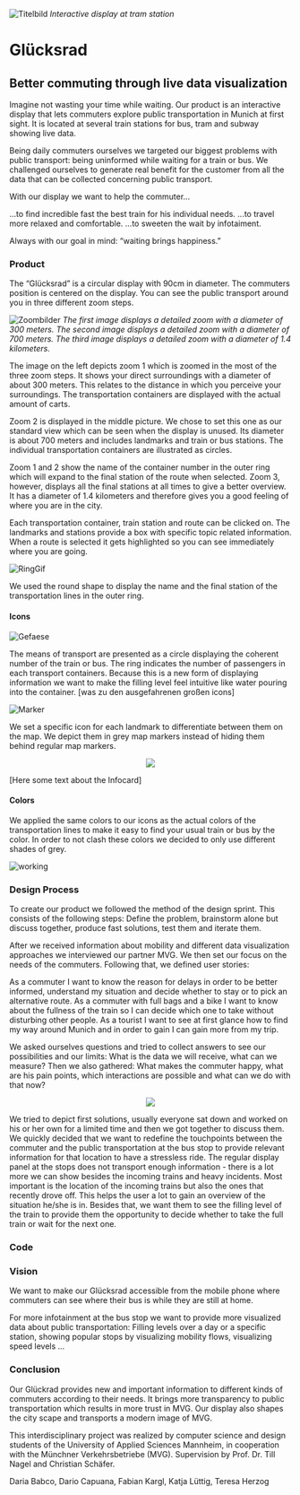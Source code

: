 ![Titelbild](./Images/headerPicture.png)
*Interactive display at tram station*

# Glücksrad
## Better commuting through live data visualization

Imagine not wasting your time while waiting. Our product is an interactive display that lets commuters explore public transportation in Munich at first sight. It is located at several train stations for bus, tram and subway showing live data. 

Being daily commuters ourselves we targeted our biggest problems with public transport: being uninformed while waiting for a train or bus. We challenged ourselves to generate real benefit for the customer from all the data that can be collected concerning public transport.

With our display we want to help the commuter...

...to find incredible fast the best train for his individual needs.
...to travel more relaxed and comfortable.
...to sweeten the wait by infotaiment.

Always with our goal in mind: “waiting brings happiness.”
 
### Product
The “Glücksrad”  is a circular display with 90cm in diameter. The commuters position is centered on the display. You can see the public transport around you in three different zoom steps. 

![Zoombilder](./Images/allzooms.png)
*The first image displays a detailed zoom with a diameter of 300 meters. 
The second image displays a detailed zoom with a diameter of 700 meters. 
The third image displays a detailed zoom with a diameter of 1.4 kilometers.*


The image on the left depicts zoom 1 which is zoomed in the most of the three zoom steps. It shows your direct surroundings with a diameter of about 300 meters. This relates to the distance in which you perceive your surroundings. The transportation containers are displayed with the actual amount of carts.

Zoom 2 is displayed in the middle picture. We chose to set this one as our standard view which can be seen when the display is unused. Its diameter is about 700 meters and includes landmarks and train or bus stations. The individual transportation containers are illustrated as circles.

Zoom 1 and 2 show the name of the container number in the outer ring which will expand to the final station of the route when selected. Zoom 3, however, displays all the final stations at all times to give a better overview. It has a diameter of 1.4 kilometers and therefore gives you a good feeling of where you are in the city.

Each transportation container, train station and route can be clicked on. The landmarks and stations provide a box with specific topic related information. When a route is selected it gets highlighted so you can see immediately where you are going.

![RingGif](./Images/ring.gif)

We used the round shape to display the name and the final station of the transportation lines in the outer ring.
 
#### Icons
![Gefaese](./Images/gefaese.png)

The means of transport are presented as a circle displaying the coherent number of the train or bus. The ring indicates the number of passengers in each transport containers. Because this is a new form of displaying information we want to make the filling level feel intuitive like water pouring into the container. [was zu den ausgefahrenen großen icons]

![Marker](./Images/markers.png)

We set a specific icon for each landmark to differentiate between them on the map. We depict them in grey map markers instead of hiding them behind regular map markers.


<p align="center">
  <img src="./Images/infocard.png">
</p>


[Here some text about the Infocard]
 
#### Colors
We applied the same colors to our icons as the actual colors of the transportation lines to make it easy to find your usual train or bus by the color. In order to not clash these colors we decided to only use different shades of grey. 
 
 <!--[mehr Produktbeschreibung]-->
 
 
![working](./Images/work.JPG)
 
### Design Process

To create our product we followed the method of the design sprint. This consists of the following steps: Define the problem, brainstorm alone but discuss together, produce fast solutions, test them and iterate them. 

After we received information about mobility and different data visualization approaches we interviewed our partner MVG. We then set our focus on the needs of the commuters. Following that, we defined user stories:

As a commuter I want to know the reason for delays in order to be better informed, understand my situation and decide whether to stay or to pick an alternative route.
As a commuter with full bags and a bike I want to know about the fullness of the train so I can decide which one to take without disturbing other people.
As a tourist I want to see at first glance how to find my way around Munich and in order to gain I can gain more from my trip.

We asked ourselves questions and tried to collect answers to see our possibilities and our limits: What is the data we will receive, what can we measure? Then we also gathered: What makes the commuter happy, what are his pain points, which interactions are possible and what can we do with that now?

<p align="center">
  <img src="./Images/skizzen.png">
</p>

We tried to depict first solutions, usually everyone sat down and worked on his or her own for a limited time and then we got together to discuss them. We quickly decided that we want to redefine the touchpoints between the commuter and the public transportation at the bus stop to provide relevant information for that location to have a stressless ride. The regular display panel at the stops does not transport enough information - there is a lot more we can show besides the incoming trains and heavy incidents. Most important is the location of the incoming trains but also the ones that recently drove off. This helps the user a lot to gain an overview of the situation he/she is in. Besides that, we want them to see the filling level of the train to provide them the opportunity to decide whether to take the full train or wait for the next one. 

### Code
<!-- @Dario -->


### Vision
We want to make our Glücksrad accessible from the mobile phone where commuters can see where their bus is while they are still at home. 

For more infotainment at the bus stop we want to provide more visualized data about public transportation: Filling levels over a day or a specific station, showing popular stops by visualizing mobility flows, visualizing speed levels ...

### Conclusion
Our Glückrad provides new and important information to different kinds of commuters according to their needs. It brings more transparency to public transportation which results in more trust in MVG. Our display also  shapes the city scape and transports a modern image of MVG.

This interdisciplinary project was realized by computer science and design students of the University of Applied Sciences Mannheim, in cooperation with the Münchner Verkehrsbetriebe (MVG). Supervision by Prof. Dr. Till Nagel and Christian Schäfer.

Daria Babco, Dario Capuana, Fabian Kargl, Katja Lüttig, Teresa Herzog
